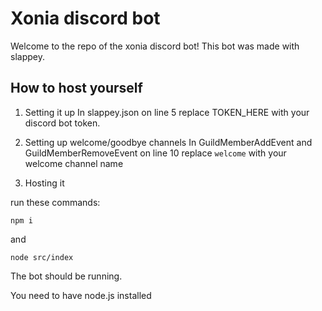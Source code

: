 # Xonia discord bot

Welcome to the repo of the xonia discord bot!
This bot was made with slappey.


## How to host yourself

1. Setting it up
In slappey.json on line 5 replace TOKEN_HERE with your discord bot token.

2. Setting up welcome/goodbye channels
In GuildMemberAddEvent and GuildMemberRemoveEvent on line 10 replace `welcome` with your welcome channel name

3. Hosting it

run these commands:

```
npm i
```
and

```
node src/index
```

The bot should be running.

You need to have node.js installed
